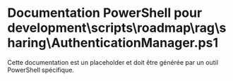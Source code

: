 # Documentation PowerShell pour development\scripts\roadmap\rag\sharing\AuthenticationManager.ps1

Cette documentation est un placeholder et doit être générée par un outil PowerShell spécifique.
